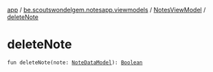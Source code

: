 [app](../../index.md) / [be.scoutswondelgem.notesapp.viewmodels](../index.md) / [NotesViewModel](index.md) / [deleteNote](./delete-note.md)

# deleteNote

`fun deleteNote(note: `[`NoteDataModel`](../../be.scoutswondelgem.notesapp.database.entities/-note-data-model/index.md)`): `[`Boolean`](https://kotlinlang.org/api/latest/jvm/stdlib/kotlin/-boolean/index.html)